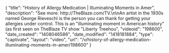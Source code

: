 {
    "title": "History of Allergy Medication | Illuminating Moments in Amer",
    "description": "See more: http:\/\/TheBlaze.com\/TV.\n\nAn artist in the 1930s named George Rieveschl is the person you can thank for getting your allergies under control. This is an \"illuminating moment in American history\" (as first seen on TheBlaze TV show \"Liberty Treehou",
    "videoid": "198600",
    "date_created": "1408046586",
    "date_modified": "1418181884",
    "type": "captivate",
    "layout": "video",
    "url": "\/v\/history-of-allergy-medication-illuminating-moments-in-amer\/198600"
}